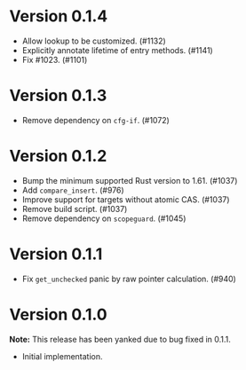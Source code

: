 # Version 0.1.4

- Allow lookup to be customized. (#1132)
- Explicitly annotate lifetime of entry methods. (#1141)
- Fix #1023. (#1101)

# Version 0.1.3

- Remove dependency on `cfg-if`. (#1072)

# Version 0.1.2

- Bump the minimum supported Rust version to 1.61. (#1037)
- Add `compare_insert`. (#976)
- Improve support for targets without atomic CAS. (#1037)
- Remove build script. (#1037)
- Remove dependency on `scopeguard`. (#1045)

# Version 0.1.1

- Fix `get_unchecked` panic by raw pointer calculation. (#940)

# Version 0.1.0

**Note:** This release has been yanked due to bug fixed in 0.1.1.

- Initial implementation.
